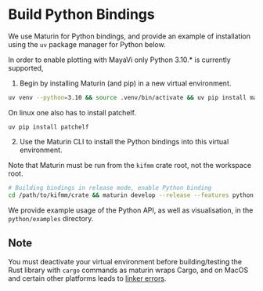 # Build Python Bindings

We use Maturin for Python bindings, and provide an example of installation using the `uv` package manager for Python below.

In order to enable plotting with MayaVi only Python 3.10.* is currently supported,

1. Begin by installing Maturin (and pip) in a new virtual environment.

```bash
uv venv --python=3.10 && source .venv/bin/activate && uv pip install maturin pip
```

On linux one also has to install patchelf.

```
uv pip install patchelf
```

2. Use the Maturin CLI to install the Python bindings into this virtual environment.

Note that Maturin must be run from the `kifmm` crate root, not the workspace root.

```bash
# Building bindings in release mode, enable Python binding
cd /path/to/kifmm/crate && maturin develop --release --features python
```


We provide example usage of the Python API, as well as visualisation, in the `python/examples` directory.

## Note

You must deactivate your virtual environment before building/testing the Rust library with `cargo` commands
as maturin wraps Cargo, and on MacOS and certain other platforms leads to [linker errors](https://pyo3.rs/v0.14.4/faq.html#i-cant-run-cargo-test-im-having-linker-issues-like-symbol-not-found-or-undefined-reference-to-_pyexc_systemerror).